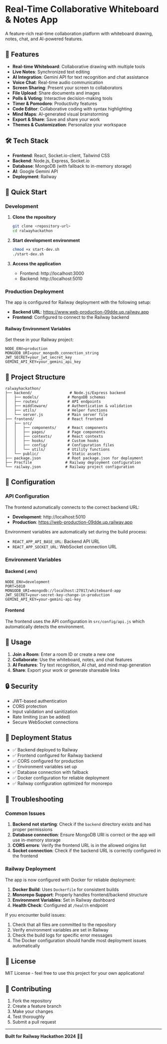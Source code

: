# Real-Time Collaborative Whiteboard & Notes App

A feature-rich real-time collaboration platform with whiteboard drawing, notes, chat, and AI-powered features.

## 🚀 Features

- **Real-time Whiteboard**: Collaborative drawing with multiple tools
- **Live Notes**: Synchronized text editing
- **AI Integration**: Gemini API for text recognition and chat assistance
- **Voice Chat**: Real-time audio communication
- **Screen Sharing**: Present your screen to collaborators
- **File Upload**: Share documents and images
- **Polls & Voting**: Interactive decision-making tools
- **Timer & Pomodoro**: Productivity features
- **Code Editor**: Collaborative coding with syntax highlighting
- **Mind Maps**: AI-generated visual brainstorming
- **Export & Share**: Save and share your work
- **Themes & Customization**: Personalize your workspace

## 🛠️ Tech Stack

- **Frontend**: React, Socket.io-client, Tailwind CSS
- **Backend**: Node.js, Express, Socket.io
- **Database**: MongoDB (with fallback to in-memory storage)
- **AI**: Google Gemini API
- **Deployment**: Railway

## 🚀 Quick Start

### Development

1. **Clone the repository**
   ```bash
   git clone <repository-url>
   cd ralwayhackathon
   ```

2. **Start development environment**
   ```bash
   chmod +x start-dev.sh
   ./start-dev.sh
   ```

3. **Access the application**
   - Frontend: http://localhost:3000
   - Backend: http://localhost:5010

### Production Deployment

The app is configured for Railway deployment with the following setup:

- **Backend URL**: https://www.web-production-09dde.up.railway.app
- **Frontend**: Configured to connect to the Railway backend

#### Railway Environment Variables

Set these in your Railway project:

```env
NODE_ENV=production
MONGODB_URI=your_mongodb_connection_string
JWT_SECRET=your_jwt_secret_key
GEMINI_API_KEY=your_gemini_api_key
```

## 📁 Project Structure

```
ralwayhackathon/
├── backend/                 # Node.js/Express backend
│   ├── models/             # MongoDB schemas
│   ├── routes/             # API endpoints
│   ├── middleware/         # Authentication & validation
│   ├── utils/              # Helper functions
│   └── server.js           # Main server file
├── frontend/               # React frontend
│   ├── src/
│   │   ├── components/     # React components
│   │   ├── pages/          # Page components
│   │   ├── contexts/       # React contexts
│   │   ├── hooks/          # Custom hooks
│   │   ├── config/         # Configuration files
│   │   └── utils/          # Utility functions
│   └── public/             # Static assets
├── package.json            # Root package.json for deployment
├── Procfile               # Railway deployment configuration
└── railway.json           # Railway project configuration
```

## 🔧 Configuration

### API Configuration

The frontend automatically connects to the correct backend URL:

- **Development**: http://localhost:5010
- **Production**: https://web-production-09dde.up.railway.app

Environment variables are automatically set during the build process:
- `REACT_APP_API_BASE_URL`: Backend API URL
- `REACT_APP_SOCKET_URL`: WebSocket connection URL

### Environment Variables

#### Backend (.env)
```env
NODE_ENV=development
PORT=5010
MONGODB_URI=mongodb://localhost:27017/whiteboard-app
JWT_SECRET=your-secret-key-change-in-production
GEMINI_API_KEY=your-gemini-api-key
```

#### Frontend
The frontend uses the API configuration in `src/config/api.js` which automatically detects the environment.

## 🎯 Usage

1. **Join a Room**: Enter a room ID or create a new one
2. **Collaborate**: Use the whiteboard, notes, and chat features
3. **AI Features**: Try text recognition, AI chat, and mind map generation
4. **Share**: Export your work or generate shareable links

## 🔒 Security

- JWT-based authentication
- CORS protection
- Input validation and sanitization
- Rate limiting (can be added)
- Secure WebSocket connections

## 🚀 Deployment Status

- ✅ Backend deployed to Railway
- ✅ Frontend configured for Railway backend
- ✅ CORS configured for production
- ✅ Environment variables set up
- ✅ Database connection with fallback
- ✅ Docker configuration for reliable deployment
- ✅ Railway configuration optimized for monorepo

## 🐛 Troubleshooting

### Common Issues

1. **Backend not starting**: Check if the `backend` directory exists and has proper permissions
2. **Database connection**: Ensure MongoDB URI is correct or the app will use in-memory storage
3. **CORS errors**: Verify the frontend URL is in the allowed origins list
4. **Socket connection**: Check if the backend URL is correctly configured in the frontend

### Railway Deployment

The app is now configured with Docker for reliable deployment:

1. **Docker Build**: Uses `Dockerfile` for consistent builds
2. **Monorepo Support**: Properly handles frontend/backend structure
3. **Environment Variables**: Set in Railway dashboard
4. **Health Check**: Configured at `/health` endpoint

If you encounter build issues:

1. Check that all files are committed to the repository
2. Verify environment variables are set in Railway
3. Check the build logs for specific error messages
4. The Docker configuration should handle most deployment issues automatically

## 📝 License

MIT License - feel free to use this project for your own applications!

## 🤝 Contributing

1. Fork the repository
2. Create a feature branch
3. Make your changes
4. Test thoroughly
5. Submit a pull request

---

**Built for Railway Hackathon 2024** 🚂✨